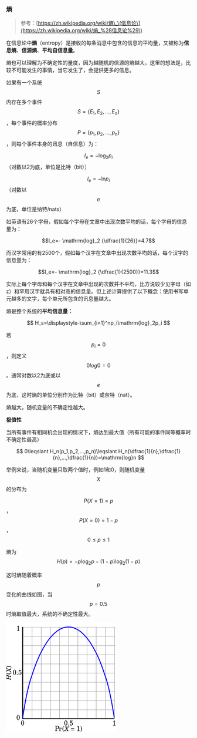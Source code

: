### 熵

> 参考：[https://zh.wikipedia.org/wiki/熵\_\(信息论\](https://zh.wikipedia.org/wiki/熵_%28信息论%29\)

在信息论中**熵**（entropy）是接收的每条消息中包含的信息的平均量，又被称为**信息熵**、**信源熵**、**平均自信息量**。

熵也可以理解为不确定性的量度，因为越随机的信源的熵越大。这里的想法是，比较不可能发生的事情，当它发生了，会提供更多的信息。

如果有一个系统$$S$$内存在多个事件$$S = \{E_1,E_2,...,E_n\}$$，每个事件的概率分布$$P = \{p_1,p_2, ..., p_n\}$$，则每个事件本身的讯息（自信息）为：

$$I_e=-    \mathrm{log}_2 {p_i}$$（对数以2为底，单位是比特（bit））

$$I_e=-    \mathrm{ln} {p_i}$$（对数以$$e$$为底，单位是纳特/nats）

如英语有26个字母，假如每个字母在文章中出现次数平均的话，每个字母的信息量为：

$$I_e=-    \mathrm{log}_2 {\dfrac{1}{26}}=4.7$$

而汉字常用的有2500个，假如每个汉字在文章中出现次数平均的话，每个汉字的信息量为：

$$I_e=-    \mathrm{log}_2 {\dfrac{1}{2500}}=11.3$$

实际上每个字母和每个汉字在文章中出现的次数并不平均，比方说较少见字母（如z）和罕用汉字就具有相对高的信息量。但上述计算提供了以下概念：使用书写单元越多的文字，每个单元所包含的讯息量越大。

熵是整个系统的**平均信息量：**


$$
H_s=\displaystyle-\sum_{i=1}^np_i\mathrm{log}_2p_i
$$


若$$p_i=0$$，则定义$$0log0=0$$。通常对数以2为底或以$$e$$为底，这时熵的单位分别作为比特（bit）或奈特（nat）。

熵越大，随机变量的不确定性越大。

**极值性**

当所有事件有相同机会出现的情况下，熵达到最大值（所有可能的事件同等概率时不确定性最高）


$$
0\leqslant H_n(p_1,p_2,...,p_n)\leqslant H_n(\dfrac{1}{n},\dfrac{1}{n},...,\dfrac{1}{n})=\mathrm{log}n
$$


举例来说，当随机变量只取两个值时，例如1和0，则随机变量$$X$$的分布为

$$P(X=1)=p$$，$$P(X=0)=1-p$$，$$0\leqslant p \leqslant 1$$

熵为$$H(p)=-p\mathrm{log}_2p-(1-p)\mathrm{log}_2(1-p)$$

这时熵随着概率$$p$$变化的曲线如图，当$$p=0.5$$时熵取值最大，系统的不确定性最大。

![](/assets/Binary_entropy_plot.svg.png)

#### 



